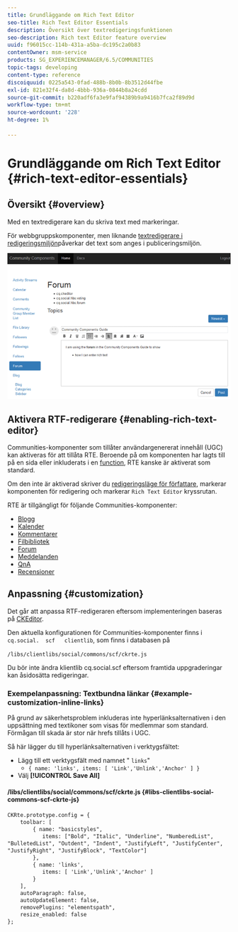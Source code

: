 ```yaml
---
title: Grundläggande om Rich Text Editor
seo-title: Rich Text Editor Essentials
description: Översikt över textredigeringsfunktionen
seo-description: Rich text Editor feature overview
uuid: f96015cc-114b-431a-a5ba-dc195c2a0b83
contentOwner: msm-service
products: SG_EXPERIENCEMANAGER/6.5/COMMUNITIES
topic-tags: developing
content-type: reference
discoiquuid: 0225a543-0fad-488b-8b0b-8b3512d44fbe
exl-id: 821e32f4-da8d-4bbb-936a-0844b8a24cdd
source-git-commit: b220adf6fa3e9faf94389b9a9416b7fca2f89d9d
workflow-type: tm+mt
source-wordcount: '228'
ht-degree: 1%

---
```


# Grundläggande om Rich Text Editor {#rich-text-editor-essentials}

## Översikt {#overview}

Med en textredigerare kan du skriva text med markeringar.

För webbgruppskomponenter, men liknande [textredigerare i redigeringsmiljön](../../help/sites-authoring/rich-text-editor.md)påverkar det text som anges i publiceringsmiljön.

![textredigerare](assets/rich-text-editor.png)

## Aktivera RTF-redigerare {#enabling-rich-text-editor}

Communities-komponenter som tillåter användargenererat innehåll (UGC) kan aktiveras för att tillåta RTE. Beroende på om komponenten har lagts till på en sida eller inkluderats i en [function](functions.md), RTE kanske är aktiverat som standard.

Om den inte är aktiverad skriver du [redigeringsläge för författare](sites-console.md#authoring-site-content), markerar komponenten för redigering och markerar `Rich Text Editor` kryssrutan.

RTE är tillgängligt för följande Communities-komponenter:

* [Blogg](blog-feature.md)
* [Kalender](calendar.md)
* [Kommentarer](comments.md)
* [Filbibliotek](file-library.md)
* [Forum](forum.md)
* [Meddelanden](configure-messaging.md)
* [QnA](working-with-qna.md)
* [Recensioner](reviews.md)

## Anpassning {#customization}

Det går att anpassa RTF-redigeraren eftersom implementeringen baseras på [CKEditor](https://www.ckeditor.com/).

Den aktuella konfigurationen för Communities-komponenter finns i `cq.social.  scf   clientlib`, som finns i databasen på

`/libs/clientlibs/social/commons/scf/ckrte.js`

Du bör inte ändra klientlib cq.social.scf eftersom framtida uppgraderingar kan åsidosätta redigeringar.

### Exempelanpassning: Textbundna länkar {#example-customization-inline-links}

På grund av säkerhetsproblem inkluderas inte hyperlänksalternativen i den uppsättning med textikoner som visas för medlemmar som standard. Förmågan till skada är stor när hrefs tillåts i UGC.

Så här lägger du till hyperlänksalternativen i verktygsfältet:

* Lägg till ett verktygsfält med namnet &quot; `links`&quot;
   * `{ name: 'links', items: [ 'Link','Unlink','Anchor' ] }`
* Välj **[!UICONTROL Save All]**

#### /libs/clientlibs/social/commons/scf/ckrte.js {#libs-clientlibs-social-commons-scf-ckrte-js}

```
CKRte.prototype.config = {
    toolbar: [
        { name: "basicstyles",
           items: ["Bold", "Italic", "Underline", "NumberedList", "BulletedList", "Outdent", "Indent", "JustifyLeft", "JustifyCenter", "JustifyRight", "JustifyBlock", "TextColor"]
        },
        { name: 'links',
           items: [ 'Link','Unlink','Anchor' ]
        }
    ],
    autoParagraph: false,
    autoUpdateElement: false,
    removePlugins: "elementspath",
    resize_enabled: false
};
```
